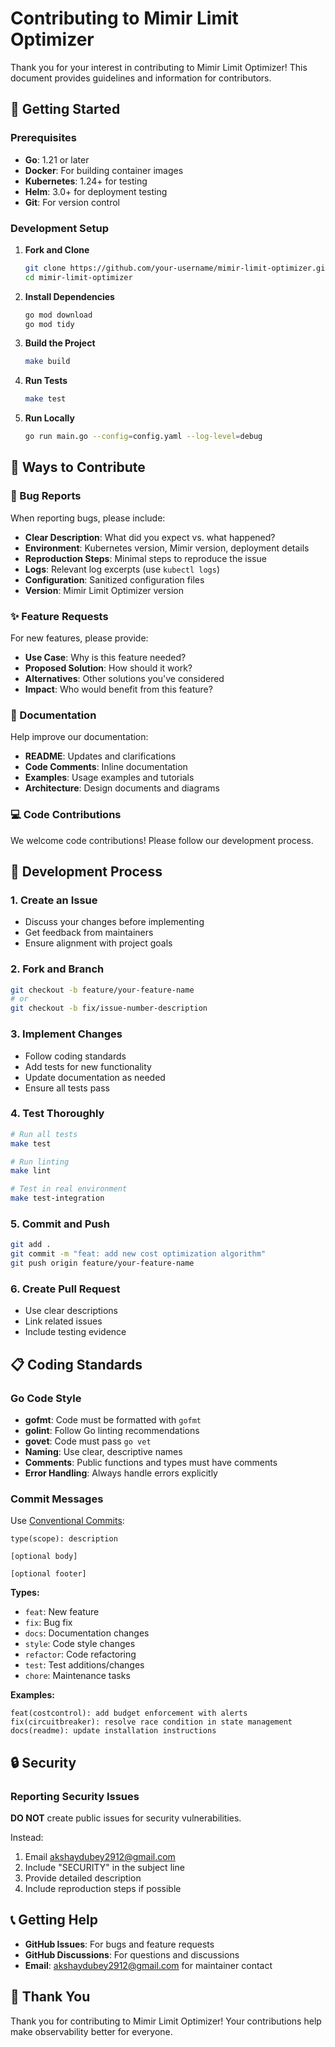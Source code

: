 # Contributing to Mimir Limit Optimizer

Thank you for your interest in contributing to Mimir Limit Optimizer! This document provides guidelines and information for contributors.

## 🚀 Getting Started

### Prerequisites

- **Go**: 1.21 or later
- **Docker**: For building container images
- **Kubernetes**: 1.24+ for testing
- **Helm**: 3.0+ for deployment testing
- **Git**: For version control

### Development Setup

1. **Fork and Clone**
   ```bash
   git clone https://github.com/your-username/mimir-limit-optimizer.git
   cd mimir-limit-optimizer
   ```

2. **Install Dependencies**
   ```bash
   go mod download
   go mod tidy
   ```

3. **Build the Project**
   ```bash
   make build
   ```

4. **Run Tests**
   ```bash
   make test
   ```

5. **Run Locally**
   ```bash
   go run main.go --config=config.yaml --log-level=debug
   ```

## 🎯 Ways to Contribute

### 🐛 Bug Reports

When reporting bugs, please include:

- **Clear Description**: What did you expect vs. what happened?
- **Environment**: Kubernetes version, Mimir version, deployment details
- **Reproduction Steps**: Minimal steps to reproduce the issue
- **Logs**: Relevant log excerpts (use `kubectl logs`)
- **Configuration**: Sanitized configuration files
- **Version**: Mimir Limit Optimizer version

### ✨ Feature Requests

For new features, please provide:

- **Use Case**: Why is this feature needed?
- **Proposed Solution**: How should it work?
- **Alternatives**: Other solutions you've considered
- **Impact**: Who would benefit from this feature?

### 📝 Documentation

Help improve our documentation:

- **README**: Updates and clarifications
- **Code Comments**: Inline documentation
- **Examples**: Usage examples and tutorials
- **Architecture**: Design documents and diagrams

### 💻 Code Contributions

We welcome code contributions! Please follow our development process.

## 🔄 Development Process

### 1. Create an Issue
   - Discuss your changes before implementing
   - Get feedback from maintainers
   - Ensure alignment with project goals

### 2. Fork and Branch
   ```bash
   git checkout -b feature/your-feature-name
   # or
   git checkout -b fix/issue-number-description
   ```

### 3. Implement Changes
   - Follow coding standards
   - Add tests for new functionality
   - Update documentation as needed
   - Ensure all tests pass

### 4. Test Thoroughly
   ```bash
   # Run all tests
   make test
   
   # Run linting
   make lint
   
   # Test in real environment
   make test-integration
   ```

### 5. Commit and Push
   ```bash
   git add .
   git commit -m "feat: add new cost optimization algorithm"
   git push origin feature/your-feature-name
   ```

### 6. Create Pull Request
   - Use clear descriptions
   - Link related issues
   - Include testing evidence

## 📋 Coding Standards

### Go Code Style

- **gofmt**: Code must be formatted with `gofmt`
- **golint**: Follow Go linting recommendations
- **govet**: Code must pass `go vet`
- **Naming**: Use clear, descriptive names
- **Comments**: Public functions and types must have comments
- **Error Handling**: Always handle errors explicitly

### Commit Messages

Use [Conventional Commits](https://www.conventionalcommits.org/):

```
type(scope): description

[optional body]

[optional footer]
```

**Types:**
- `feat`: New feature
- `fix`: Bug fix
- `docs`: Documentation changes
- `style`: Code style changes
- `refactor`: Code refactoring
- `test`: Test additions/changes
- `chore`: Maintenance tasks

**Examples:**
```
feat(costcontrol): add budget enforcement with alerts
fix(circuitbreaker): resolve race condition in state management
docs(readme): update installation instructions
```

## 🔒 Security

### Reporting Security Issues

**DO NOT** create public issues for security vulnerabilities.

Instead:
1. Email akshaydubey2912@gmail.com
2. Include "SECURITY" in the subject line
3. Provide detailed description
4. Include reproduction steps if possible

## 📞 Getting Help

- **GitHub Issues**: For bugs and feature requests
- **GitHub Discussions**: For questions and discussions
- **Email**: akshaydubey2912@gmail.com for maintainer contact

## 🙏 Thank You

Thank you for contributing to Mimir Limit Optimizer! Your contributions help make observability better for everyone. 